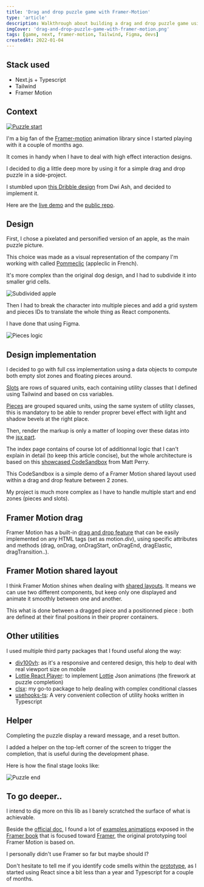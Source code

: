 ```yaml
---
title: 'Drag and drop puzzle game with Framer-Motion'
type: 'article'
description: Walkthrough about building a drag and drop puzzle game using Framer-motion.
imgCover: 'drag-and-drop-puzzle-game-with-framer-motion.png'
tags: [game, next, framer-motion, Tailwind, Figma, devs]
createdAt: 2022-01-04
---
```


## Stack used

- Next.js + Typescript
- Tailwind
- Framer Motion

## Context

<a href="https://drag-and-drop-puzzle-with-framer-motion.vercel.app/" target="_blank">
<img src="https://res.cloudinary.com/lansolo99/image/upload/v1641307358/lansolo.dev/posts/drag-and-drop-puzzle-game-with-framer-motion_puzzle_start.png" alt="Puzzle start">
</a>

I'm a big fan of the [Framer-motion](https://www.framer.com/motion/) animation library since I started playing with it a couple of months ago.

It comes in handy when I have to deal with high effect interaction designs.

I decided to dig a little deep more by using it for a simple drag and drop puzzle in a side-project.

I stumbled upon [this Dribble design](https://dribbble.com/shots/13373054-Dogzzle) from Dwi Ash, and decided to implement&nbsp;it.

Here are the [live demo](https://drag-and-drop-puzzle-with-framer-motion.vercel.app/) and the [public repo](https://github.com/lansolo99/drag-and-drop-puzzle-with-framer-motion).

## Design

First, I chose a pixelated and personified version of an apple, as the main puzzle picture.

This choice was made as a visual representation of the company I'm working with called [Pommeclic](https://pommeclic.com) (appleclic in French).

It's more complex than the original dog design, and I had to subdivide it into smaller grid cells.

<img src="https://res.cloudinary.com/lansolo99/image/upload/v1641302857/lansolo.dev/posts/drag-and-drop-puzzle-game-with-framer-motion_apple_subdivided.png" alt="Subdivided apple">

Then I had to break the character into multiple pieces and add a grid system and pieces IDs to translate the whole thing as React components.

I have done that using Figma.

<img src="https://res.cloudinary.com/lansolo99/image/upload/v1641303532/lansolo.dev/posts/drag-and-drop-puzzle-game-with-framer-motion_apple_pieces-logic.png" alt="Pieces logic">

## Design implementation

I decided to go with full css implementation using a data objects to compute both empty slot zones and floating pieces around.

[Slots](https://github.com/lansolo99/drag-and-drop-puzzle-with-framer-motion/blob/develop/datas/puzzleSlots.ts) are rows of squared units, each containing utility classes that I defined using Tailwind and based on css variables.

[Pieces](https://github.com/lansolo99/drag-and-drop-puzzle-with-framer-motion/blob/develop/datas/puzzlePieces.ts) are grouped squared units, using the same system of utility classes, this is mandatory to be able to render proprer bevel effect with light and shadow bevels at the right place.

Then, render the markup is only a matter of looping over these datas into the [jsx part](https://github.com/lansolo99/drag-and-drop-puzzle-with-framer-motion/blob/develop/pages/index.tsx).

The index page contains of course lot of additionnal logic that I can't explain in detail (to keep this article concise), but the whole architecture is based on this [showcased CodeSandbox](https://codesandbox.io/s/5trtt) from Matt Perry.

This CodeSandbox is a simple demo of a Framer Motion shared layout used within a drag and drop feature between 2 zones.

My project is much more complex as I have to handle multiple start and end zones (pieces and slots).

## Framer Motion drag

Framer Motion has a built-in [drag and drop feature](https://www.framer.com/docs/examples/#drag) that can be easily implemented on any HTML tags (set as motion.div), using specific attributes and methods (drag, onDrag, onDragStart, onDragEnd, dragElastic, dragTransition..).

## Framer Motion shared layout

I think Framer Motion shines when dealing with [shared layouts](https://www.framer.com/docs/animation/#shared-layout-animations). It means we can use two different components, but keep only one displayed and animate it smoothly between one and another.

This what is done between a dragged piece and a positionned piece : both are defined at their final positions in their proprer containers.

## Other utilities

I used multiple third party packages that I found useful along the way:

- [div100vh](https://github.com/mvasin/react-div-100vh): as it's a responsive and centered design, this help to deal with real viewport size on mobile
- [Lottie React Player](https://github.com/mifi/react-lottie-player): to implement [Lottie](https://lottiefiles.com/what-is-lottie) Json animations (the firework at puzzle completion)
- [clsx](https://github.com/lukeed/clsx): my go-to package to help dealing with complex conditional classes
- [usehooks-ts](https://usehooks-ts.com/): A very convenient collection of utility hooks written in Typescript

## Helper

Completing the puzzle display a reward message, and a reset button.

I added a helper on the top-left corner of the screen to trigger the completion, that is useful during the development phase.

Here is how the final stage looks like:

<img src="https://res.cloudinary.com/lansolo99/image/upload/v1641307541/lansolo.dev/posts/drag-and-drop-puzzle-game-with-framer-motion_puzzle_end.png" alt="Puzzle end">

## To go deeper..

I intend to dig more on this lib as I barely scratched the surface of what is achievable.

Beside the [official doc](https://www.framer.com/docs/), I found a lot of [examples animations](https://framerbook.com/animation/example-animations/) exposed in the [Framer book](https://framerbook.com/) that is focused toward [Framer](https://www.framer.com/), the original prototyping tool Framer Motion is based on.

I personally didn't use Framer so far but maybe should I?

Don't hesitate to tell me if you identify code smells within the [prototype](https://github.com/lansolo99/drag-and-drop-puzzle-with-framer-motion), as I started using React since a bit less than a year and Typescript for a couple of months.
